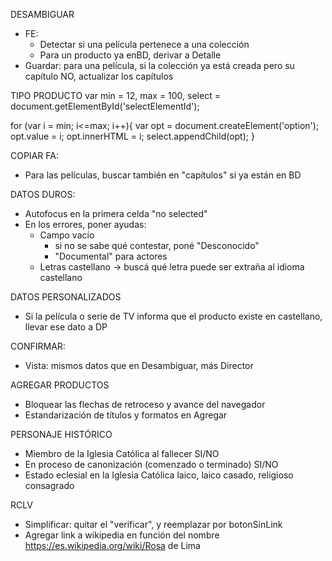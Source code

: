 DESAMBIGUAR
- FE: 
    - Detectar si una película pertenece a una colección
    - Para un producto ya enBD, derivar a Detalle
- Guardar: para una película, si la colección ya está creada pero su capítulo NO, actualizar los capítulos

TIPO PRODUCTO
var min = 12,
    max = 100,
    select = document.getElementById('selectElementId');

for (var i = min; i<=max; i++){
    var opt = document.createElement('option');
    opt.value = i;
    opt.innerHTML = i;
    select.appendChild(opt);
}

COPIAR FA: 
- Para las películas, buscar también en "capítulos" si ya están en BD

DATOS DUROS: 
- Autofocus en la primera celda "no selected"
- En los errores, poner ayudas:
    - Campo vacío
        - si no se sabe qué contestar, poné "Desconocido"
        - "Documental" para actores
    - Letras castellano	-> buscá qué letra puede ser extraña al idioma castellano

DATOS PERSONALIZADOS
- Si la película o serie de TV informa que el producto existe en castellano, llevar ese dato a DP

CONFIRMAR:
- Vista: mismos datos que en Desambiguar, más Director

AGREGAR PRODUCTOS
- Bloquear las flechas de retroceso y avance del navegador
- Estandarización de títulos y formatos en Agregar

PERSONAJE HISTÓRICO
- Miembro de la Iglesia Católica al fallecer
    SI/NO
- En proceso de canonización (comenzado o terminado)
    SI/NO
- Estado eclesial en la Iglesia Católica
    laico, laico casado, religioso consagrado

RCLV
- Simplificar: quitar el "verificar", y reemplazar por botonSinLink
- Agregar link a wikipedia en función del nombre
    https://es.wikipedia.org/wiki/Rosa de Lima